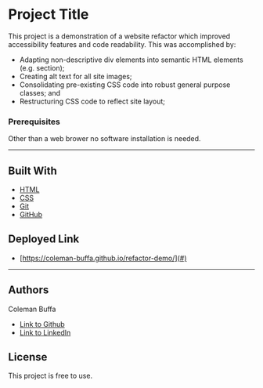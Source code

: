 # Project Title

This project is a demonstration of a website refactor which improved accessibility features and code readability. This was accomplished by:

* Adapting non-descriptive div elements into semantic HTML elements (e.g. section);
* Creating alt text for all site images;
* Consolidating pre-existing CSS code into robust general purpose classes; and
* Restructuring CSS code to reflect site layout;

### Prerequisites

Other than a web brower no software installation is needed.

---

## Built With

* [HTML](https://developer.mozilla.org/en-US/docs/Web/HTML)
* [CSS](https://developer.mozilla.org/en-US/docs/Web/CSS)
* [Git](https://git-scm.com/)
* [GitHub](https://github.com/)

## Deployed Link

* [https://coleman-buffa.github.io/refactor-demo/](#)

---

## Authors

 Coleman Buffa

- [Link to Github](https://github.com/coleman-buffa)
- [Link to LinkedIn](https://www.linkedin.com/in/coleman-buffa-0a12a5201/)

## License

This project is free to use.
